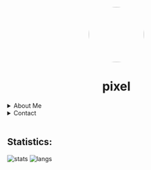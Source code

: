 <p align="center">
    <img style="border-radius: 100px" width="128" height="128" src="https://avatars0.githubusercontent.com/u/60579010?s=460&u=8500f9f0166bd5af5fa71af6b72b7d0e85145093&v=4">
</p>
<h1 align="center">pixel</h1>

<details>
<summary>About Me</summary>
    </br >
  Sup
</p>
I'm a 17 year old (1st 2021) nerd.
</p>
</details>

<details>
<summary>Contact</summary>
    </br >
<img align="left" alt="Discord" width="26px" src="https://discord.com/assets/07dca80a102d4149e9736d4b162cff6f.ico" /> Pixel#8194
</img>
</details></br >

## Statistics:
![stats](https://github-readme-stats.vercel.app/api?username=pixlofc&count_private=true&show_icons=true&include_all_commits=true&theme=dark) 
![langs](https://github-readme-stats.vercel.app/api/top-langs/?username=pixlofc&layout=compact&theme=dark)
